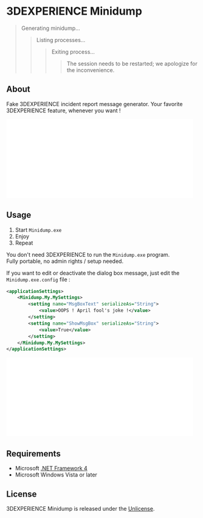 # 3DEXPERIENCE Minidump

> Generating minidump...  
> > Listing processes...  
> > > Exiting process...  
> > > > The session needs to be restarted; we apologize for the inconvenience.

## About
Fake 3DEXPERIENCE incident report message generator. Your favorite 3DEXPERIENCE feature, whenever you want !

![](Minidump/ressources/pictures/demo.gif)

## Usage
1. Start `Minidump.exe`
2. Enjoy
3. Repeat

You don't need 3DEXPERIENCE to run the `Minidump.exe` program.  
Fully portable, no admin rights / setup needed.

If you want to edit or deactivate the dialog box message, just edit the `Minidump.exe.config` file :

```xml
<applicationSettings>
	<Minidump.My.MySettings>
		<setting name="MsgBoxText" serializeAs="String">
			<value>OOPS ! April fool's joke !</value>
		</setting>
		<setting name="ShowMsgBox" serializeAs="String">
			<value>True</value>
		</setting>
	</Minidump.My.MySettings>
</applicationSettings>
```

![](Minidump/ressources/pictures/demo_advanced.gif)

## Requirements
- Microsoft [.NET Framework 4](https://www.microsoft.com/en-US/download/details.aspx?id=17851)
- Microsoft Windows Vista or later

## License
3DEXPERIENCE Minidump is released under the [Unlicense](http://unlicense.org).